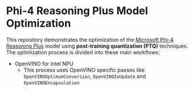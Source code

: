 # Phi-4 Reasoning Plus Model Optimization

This repository demonstrates the optimization of the [Microsoft Phi-4 Reasoning Plus](https://huggingface.co/microsoft/Phi-4-reasoning-plus) model using **post-training quantization (PTQ)** techniques. The optimization process is divided into these main workflows:

- OpenVINO for Intel NPU
   + This process uses OpenVINO specific passes like `OpenVINOOptimumConversion`, `OpenVINOIoUpdate` and `OpenVINOEncapsulation`

